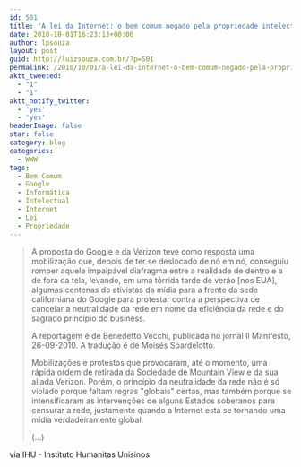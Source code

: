 ```yaml
---
id: 501
title: 'A lei da Internet: o bem comum negado pela propriedade intelectual'
date: 2010-10-01T16:23:13+00:00
author: lpsouza
layout: post
guid: http://luizsouza.com.br/?p=501
permalink: /2010/10/01/a-lei-da-internet-o-bem-comum-negado-pela-propriedade-intelectual/
aktt_tweeted:
  - "1"
  - "1"
aktt_notify_twitter:
  - 'yes'
  - 'yes'
headerImage: false
star: false
category: blog
categories:
  - WWW
tags:
  - Bem Comum
  - Google
  - Informática
  - Intelectual
  - Internet
  - Lei
  - Propriedade
---
```

> A proposta do Google e da Verizon teve como resposta uma mobilização que, depois de ter se deslocado de nó em nó, conseguiu romper aquele impalpável diafragma entre a realidade de dentro e a de fora da tela, levando, em uma tórrida tarde de verão [nos EUA], algumas centenas de ativistas da mídia para a frente da sede californiana do Google para protestar contra a perspectiva de cancelar a neutralidade da rede em nome da eficiência da rede e do sagrado princípio do business.
>
> A reportagem é de Benedetto Vecchi, publicada no jornal Il Manifesto, 26-09-2010. A tradução é de Moisés Sbardelotto.
>
> Mobilizações e protestos que provocaram, até o momento, uma rápida ordem de retirada da Sociedade de Mountain View e da sua aliada Verizon. Porém, o princípio da neutralidade da rede não é só violado porque faltam regras "globais" certas, mas também porque se intensificaram as intervenções de alguns Estados soberanos para censurar a rede, justamente quando a Internet está se tornando uma mídia verdadeiramente global.
>
> (...)

via IHU - Instituto Humanitas Unisinos
